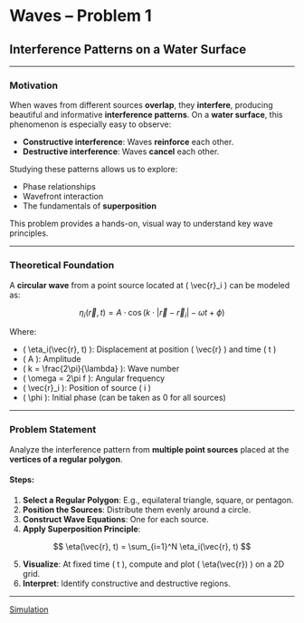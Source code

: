 # Waves – Problem 1

## Interference Patterns on a Water Surface

---

###  Motivation

When waves from different sources **overlap**, they **interfere**, producing beautiful and informative **interference patterns**. On a **water surface**, this phenomenon is especially easy to observe:

- **Constructive interference**: Waves **reinforce** each other.
- **Destructive interference**: Waves **cancel** each other.

Studying these patterns allows us to explore:

- Phase relationships  
- Wavefront interaction  
- The fundamentals of **superposition**

This problem provides a hands-on, visual way to understand key wave principles.

---

###  Theoretical Foundation

A **circular wave** from a point source located at \( \vec{r}_i \) can be modeled as:

$$
\eta_i(\vec{r}, t) = A \cdot \cos(k \cdot |\vec{r} - \vec{r}_i| - \omega t + \phi)
$$

Where:

- \( \eta_i(\vec{r}, t) \): Displacement at position \( \vec{r} \) and time \( t \)  
- \( A \): Amplitude  
- \( k = \frac{2\pi}{\lambda} \): Wave number  
- \( \omega = 2\pi f \): Angular frequency  
- \( \vec{r}_i \): Position of source \( i \)  
- \( \phi \): Initial phase (can be taken as 0 for all sources)

---

###  Problem Statement

Analyze the interference pattern from **multiple point sources** placed at the **vertices of a regular polygon**.

#### Steps:

1. **Select a Regular Polygon**: E.g., equilateral triangle, square, or pentagon.  
2. **Position the Sources**: Distribute them evenly around a circle.  
3. **Construct Wave Equations**: One for each source.  
4. **Apply Superposition Principle**:

$$
\eta(\vec{r}, t) = \sum_{i=1}^N \eta_i(\vec{r}, t)
$$

5. **Visualize**: At fixed time \( t \), compute and plot \( \eta(\vec{r}) \) on a 2D grid.  
6. **Interpret**: Identify constructive and destructive regions.

---
[Simulation](Sim6.html)